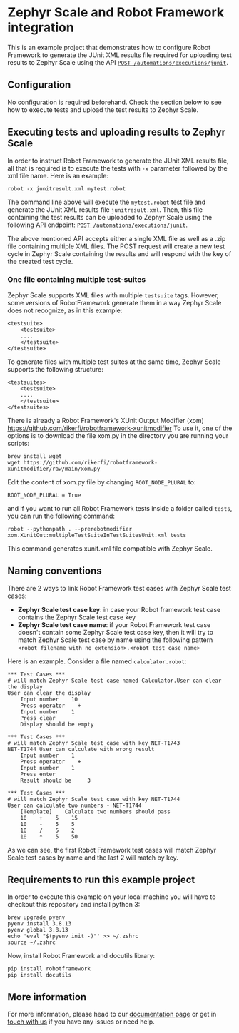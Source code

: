 # Zephyr Scale and Robot Framework integration

This is an example project that demonstrates how to configure Robot Framework to generate the JUnit XML results file required for uploading test results to Zephyr Scale using the API [`POST /automations/executions/junit`](https://support.smartbear.com/zephyr-scale-cloud/api-docs/#operation/createJUnitExecutions).

## Configuration

No configuration is required beforehand. Check the section below to see how to execute tests and upload the test results to Zephyr Scale.

## Executing tests and uploading results to Zephyr Scale

In order to instruct Robot Framework to generate the JUnit XML results file, all that is required is to execute the tests with `-x` parameter followed by the xml file name. Here is an example:

```
robot -x junitresult.xml mytest.robot
```

The command line above will execute the `mytest.robot` test file and generate the JUnit XML results file `junitresult.xml`. Then, this file containing the test results can be uploaded to Zephyr Scale using the following API endpoint: [`POST /automations/executions/junit`](https://support.smartbear.com/zephyr-scale-cloud/api-docs/#operation/createJUnitExecutions).

The above mentioned API accepts either a single XML file as well as a .zip file containing multiple XML files. The POST request will create a new test cycle in Zephyr Scale containing the results and will respond with the key of the created test cycle.

### One file containing multiple test-suites

Zephyr Scale supports XML files with multiple `testsuite` tags. However, some versions of RobotFramework generate them in a way Zephyr Scale does not recognize, as in this example:
```
<testsuite>
    <testsuite>
    ....
    </testsuite>
</testsuite>
```

To generate files with multiple test suites at the same time, Zephyr Scale supports the following structure:
```
<testsuites>
    <testsuite>
    ....
    </testsuite>
</testsuites>
```

There is already a Robot Framework's XUnit Output Modifier (xom) https://github.com/rikerfi/robotframework-xunitmodifier
To use it, one of the options is to download the file xom.py in the directory you are running your scripts:
```
brew install wget
wget https://github.com/rikerfi/robotframework-xunitmodifier/raw/main/xom.py
```
Edit the content of xom.py file by changing `ROOT_NODE_PLURAL` to:
```
ROOT_NODE_PLURAL = True
```
and if you want to run all Robot Framework tests inside a folder called `tests`, you can run the following command:
```
robot --pythonpath . --prerebotmodifier xom.XUnitOut:multipleTestSuiteInTestSuitesUnit.xml tests
```
This command generates xunit.xml file compatible with Zephyr Scale.
## Naming conventions

There are 2 ways to link Robot Framework test cases with Zephyr Scale test cases:
- **Zephyr Scale test case key**: in case your Robot framework test case contains the Zephyr Scale test case key
- **Zephyr Scale test case name**: if your Robot Framework test case doesn't contain some Zephyr Scale test case key, then it will try to match Zephyr Scale test case by name using the following pattern `<robot filename with no extension>.<robot test case name>`

Here is an example. Consider a file named `calculator.robot`:
```robotframework
*** Test Cases ***
# will match Zephyr Scale test case named Calculator.User can clear the display
User can clear the display
    Input number    10
    Press operator    +
    Input number    1
    Press clear 
    Display should be empty

*** Test Cases ***
# will match Zephyr Scale test case with key NET-T1743
NET-T1744 User can calculate with wrong result 
    Input number    1
    Press operator    +
    Input number    1
    Press enter 
    Result should be     3

*** Test Cases ***
# will match Zephyr Scale test case with key NET-T1744
User can calculate two numbers - NET-T1744
    [Template]    Calculate two numbers should pass
    10    +    5    15
    10    -    5    5
    10    /    5    2
    10    *    5    50
```
As we can see, the first Robot Framework test cases will match Zephyr Scale test cases by name and the last 2 will match by key.

## Requirements to run this example project

In order to execute this example on your local machine you will have to checkout this repository and install python 3:

```
brew upgrade pyenv
pyenv install 3.8.13
pyenv global 3.8.13
echo 'eval "$(pyenv init -)"' >> ~/.zshrc
source ~/.zshrc
```

Now, install Robot Framework and docutils library:

```
pip install robotframework
pip install docutils
```

## More information

For more information, please head to our [documentation page](https://support.smartbear.com/zephyr-scale) or get in [touch with us](https://smartbear.atlassian.net/servicedesk/) if you have any issues or need help.
